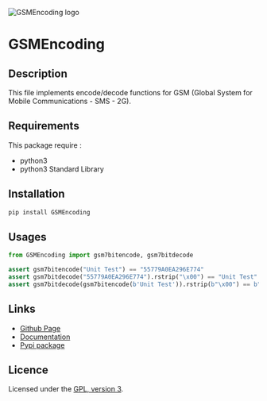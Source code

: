 ![GSMEncoding logo](https://mauricelambert.github.io/info/python/code/gsm_small_background.png "GSMEncoding logo")

# GSMEncoding

## Description

This file implements encode/decode functions for GSM (Global System for Mobile Communications - SMS - 2G).

## Requirements

This package require :
 - python3
 - python3 Standard Library

## Installation
```bash
pip install GSMEncoding
```

## Usages

```python
from GSMEncoding import gsm7bitencode, gsm7bitdecode

assert gsm7bitencode("Unit Test") == "55779A0EA296E774"
assert gsm7bitdecode("55779A0EA296E774").rstrip("\x00") == "Unit Test"
assert gsm7bitdecode(gsm7bitencode(b'Unit Test')).rstrip(b"\x00") == b"Unit Test"
```

## Links

 - [Github Page](https://github.com/mauricelambert/GSMEncoding/)
 - [Documentation](https://mauricelambert.github.io/info/python/code/GSMEncoding.html)
 - [Pypi package](https://pypi.org/project/GSMEncoding/)

## Licence

Licensed under the [GPL, version 3](https://www.gnu.org/licenses/).
